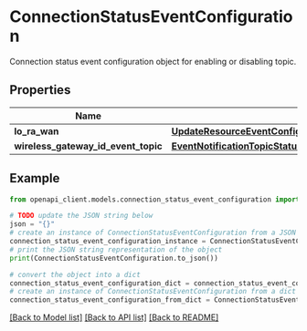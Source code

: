 # ConnectionStatusEventConfiguration

Connection status event configuration object for enabling or disabling topic.

## Properties

Name | Type | Description | Notes
------------ | ------------- | ------------- | -------------
**lo_ra_wan** | [**UpdateResourceEventConfigurationRequestConnectionStatusLoRaWAN**](UpdateResourceEventConfigurationRequestConnectionStatusLoRaWAN.md) |  | [optional] 
**wireless_gateway_id_event_topic** | [**EventNotificationTopicStatus**](EventNotificationTopicStatus.md) |  | [optional] 

## Example

```python
from openapi_client.models.connection_status_event_configuration import ConnectionStatusEventConfiguration

# TODO update the JSON string below
json = "{}"
# create an instance of ConnectionStatusEventConfiguration from a JSON string
connection_status_event_configuration_instance = ConnectionStatusEventConfiguration.from_json(json)
# print the JSON string representation of the object
print(ConnectionStatusEventConfiguration.to_json())

# convert the object into a dict
connection_status_event_configuration_dict = connection_status_event_configuration_instance.to_dict()
# create an instance of ConnectionStatusEventConfiguration from a dict
connection_status_event_configuration_from_dict = ConnectionStatusEventConfiguration.from_dict(connection_status_event_configuration_dict)
```
[[Back to Model list]](../README.md#documentation-for-models) [[Back to API list]](../README.md#documentation-for-api-endpoints) [[Back to README]](../README.md)


